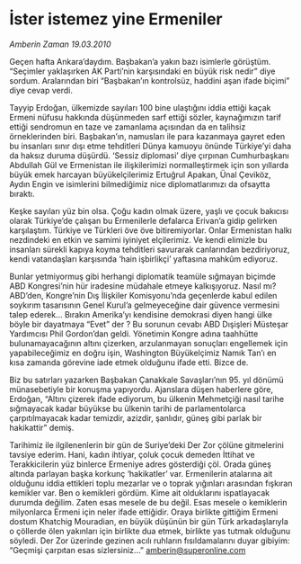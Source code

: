# İster istemez yine Ermeniler

*Amberin Zaman 19.03.2010*

<div class="yazi"><p>Geçen hafta Ankara’daydım. Başbakan’a yakın bazı isimlerle görüştüm. “Seçimler yaklaşırken AK Parti’nin karşısındaki en büyük risk nedir” diye sordum. Aralarından biri “Başbakan’ın kontrolsüz, haddini aşan ifade biçimi” diye cevap verdi.</p>
<p>Tayyip Erdoğan, ülkemizde sayıları 100 bine ulaştığını iddia ettiği kaçak Ermeni nüfusu hakkında düşünmeden sarf ettiği sözler, kaynağımızın tarif ettiği sendromun en taze ve zamanlama açısından da en talihsiz örneklerinden biri. Başbakan’ın, namusları ile para kazanmaya gayret eden bu insanları sınır dışı etme tehditleri Dünya kamuoyu önünde Türkiye’yi daha da haksız duruma düşürdü. ‘Sessiz diplomasi’ diye çırpınan Cumhurbaşkanı Abdullah Gül ve Ermenistan ile ilişkilerimizi normalleştirmek için son yıllarda büyük emek harcayan büyükelçilerimiz Ertuğrul Apakan, Ünal Çeviköz, Aydın Engin ve isimlerini bilmediğimiz nice diplomatlarımızı da ofsaytta bıraktı.</p>
<p>Keşke sayıları yüz bin olsa. Çoğu kadın olmak üzere, yaşlı ve çocuk bakıcısı olarak Türkiye’de çalışan bu Ermenilerle defalarca Erivan’a gidip gelirken karşılaştım. Türkiye ve Türkleri öve öve bitiremiyorlar. Onlar Ermenistan halkı nezdindeki en etkin ve samimi iyiniyet elçilerimiz. Ve kendi elimizle bu insanları sürekli kapıya koyma tehditleri savurarak canlarından bezdiriyoruz, kendi vatandaşları karşısında ‘hain işbirlikçi’ yaftasına mahkûm ediyoruz.</p>
<p>Bunlar yetmiyormuş gibi herhangi diplomatik teamüle sığmayan biçimde ABD Kongresi’nin hür iradesine müdahale etmeye kalkışıyoruz. Nasıl mı? ABD’den, Kongre’nin Dış İlişkiler Komisyonu’nda geçenlerde kabul edilen soykırım tasarısının Genel Kurul’a gelmeyeceğine dair güvence vermesini talep ederek... Bırakın Amerika’yı kendisine demokrasi diyen hangi ülke böyle bir dayatmaya “Evet” der ? Bu sorunun cevabı ABD Dışişleri Müsteşar Yardımcısı Phil Gordon’dan geldi. Yönetimin Kongre adına taahhütte bulunamayacağının altını çizerken, arzulanmayan sonuçları engellemek için yapabileceğimiz en doğru işin, Washington Büyükelçimiz Namık Tan’ı en kısa zamanda görevine iade etmek olduğunu ifade etti. Bizce de.</p>
<p>Biz bu satırları yazarken Başbakan Çanakkale Savaşları’nın 95. yıl dönümü münasebetiyle bir konuşma yapıyordu. Ajanslara düşen haberlere göre, Erdoğan, “Altını çizerek ifade ediyorum, bu ülkenin Mehmetçiği nasıl tarihe sığmayacak kadar büyükse bu ülkenin tarihi de parlamentolarca çarpıtılmayacak kadar temizdir, azizdir, şanlıdır, güneş gibi parlak bir hakikattir” demiş.</p>
<p>Tarihimiz ile ilgilenenlerin bir gün de Suriye’deki Der Zor çölüne gitmelerini tavsiye ederim. Hani, kadın ihtiyar, çoluk çocuk demeden İttihat ve Terakkicilerin yüz binlerce Ermeniye adres gösterdiği çöl. Orada güneş altında parlayan başka korkunç ‘hakikatler’ var. Ermenilerin atalarına ait olduğunu iddia ettikleri toplu mezarlar ve o toprak yığınları arasından fışkıran kemikler var. Ben o kemikleri gördüm. Kime ait olduklarını ispatlayacak durumda değilim. Zaten esas mesele de bu değil. Esas mesele o kemiklerin milyonlarca Ermeni için neler ifade ettiğidir. Oraya birlikte gittiğim Ermeni dostum Khatchig Mouradian, en büyük düşünün bir gün Türk arkadaşlarıyla o çöllerde ölen yakınları için birlikte dua etmek, birlikte yas tutmak olduğunu söyledi. Der Zor üzerinde gezinen acılı ruhların fısıldamalarını duyar gibiyim: “Geçmişi çarpıtan esas sizlersiniz...” <a href="mailto:amberin@superonline.com">amberin@superonline.com</a></p>
</div>
